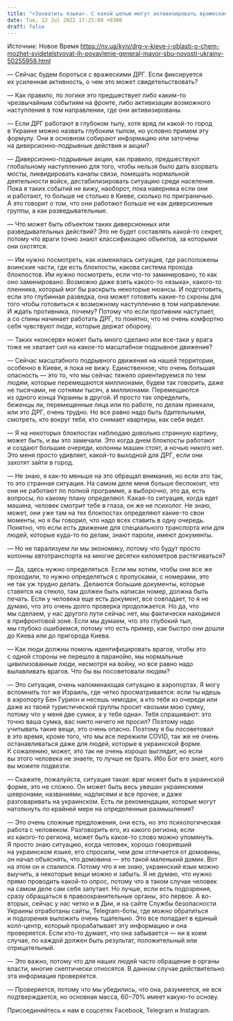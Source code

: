 ```yaml
---
title: "«Захватить языка». С какой целью могут активизировать вражеские ДРГ в Киеве и области — интервью с генерал-майором СБУ"
date: Tue, 12 Jul 2022 17:25:00 +0300
draft: false
---
```

Источник: Новое Время https://nv.ua/kyiv/drg-v-kieve-i-oblasti-o-chem-mozhet-svidetelstvovat-ih-poyavlenie-general-mayor-sbu-novosti-ukrainy-50255958.html


— Сейчас будем бороться с вражескими ДРГ. Если фиксируется их усиленная активность, о чем это может свидетельствовать?

— Как правило, по логике это предшествует либо каким-то чрезвычайным событиям на фронте, либо активизации возможного наступления в том направлении, где они активизированы.

— Если ДРГ работают в глубоком тылу, хотя вряд ли какой-то город в Украине можно назвать глубоким тылом, но условно примем эту формулу. Они в основном собирают информацию или заточены на диверсионно-подрывные действия и акции?

— Диверсионно-подрывные акции, как правило, предшествуют глобальному наступлению для того, чтобы нельзя было дать взорвать мосты, ликвидировать каналы связи, помешать нормальной деятельности войск, дестабилизировать ситуацию среди населения. Пока я таких событий не вижу, наоборот, пока наверняка если они и работают, то больше не столько в Киеве, сколько по приграничью. А это говорит о том, что они работают больше не как диверсионные группы, а как разведывательные.

— Что может быть объектом таких диверсионных или разведывательных действий? Это не будет составлять какой-то секрет, потому что враги точно знают классификацию объектов, за которыми они охотятся.

— Им нужно посмотреть, как изменилась ситуация, где расположены воинские части, где есть блокпосты, какова система прохода блокпостов. Им нужно посмотреть, если что-то заминировано, то как оно заминировано. Возможно даже взять какого-то «языка», какого-то пленника, который мог бы раскрыть некоторые нюансы. И подготовить, если это глубинная разведка, она может готовить какие-то схроны для того чтобы готовиться к возможному наступлению в том направлении. И ждать противника, почему? Потому что если противник наступает, а со спины начинает работать ДРГ, то понятно, что не очень комфортно себя чувствуют люди, которые держат оборону.

— Таких «консерв» может быть много сделано или все-таки у врага тоже не хватает сил на какое-то масштабное подрывное движение?

— Сейчас масштабного подрывного движения на нашей территории, особенно в Киеве, я пока не вижу. Единственное, что очень большая опасность — это то, что мы сейчас тяжело ориентируемся по тем людям, которые перемещаются миллионами, будем так говорить, даже не тысячами, не сотнями тысяч, а миллионами. Перемещаются из одного конца Украины в другой. И просто так определить, беженцы ли, перемещенные лица или по работе, по делам приехали, или это ДРГ, очень трудно. Но все равно надо быть бдительными, смотреть, кто вокруг тебя, кто снимает квартиры, как себя ведет.

— Я на некоторых блокпостах наблюдаю довольно странную картину, может быть, и вы это замечали. Это когда днем блокпосты работают и создают большие очереди, колонны машин стоят, а ночью никого нет. Это меня просто удивляет, какой-то выходной для ДРГ, если они захотят зайти в город.

— Не знаю, я как-то меньше на это обращал внимания, но если это так, то это странная ситуация. На самом деле меня больше беспокоит, что они не работают по полной программе, а выборочно, это да, есть вопросы, по какому плану определяют. Какая-то ситуация, когда едет машина, человек смотрит тебе в глаза, он же не психолог. Не знаю, может, они уже там на тех блокпостах определяют какие-то свои моменты, но я бы говорил, что надо всех ставить в одну очередь. Понятно, что если есть движение для специального транспорта или для людей, которые куда-то по делам, знают пароли, имеют документы.

— Но не парализуем ли мы экономику, потому что будут просто колонны автотранспорта на многие десятки километров растягиваться?

— Да, здесь нужно определяться. Если мы хотим, чтобы они все же проходили, то нужно определяться с пропусками, с номерами, это не так уж трудно делать. Делаются большие документы, которые ставятся на стекло, там должен быть написан номер, должна быть печать. Если у человека еще есть документ, все совпадает, то я не думаю, что это очень долго проверка продолжается. Но да, что мы сделаем, у нас другого пути сейчас нет, мы фактически находимся в прифронтовой зоне. Если мы думаем, что это глубокий тыл, мы глубоко ошибаемся, потому что есть пример, как быстро они дошли до Киева или до пригорода Киева.

— Как люди должны помочь идентифицировать врагов, чтобы это с одной стороны не перешло в паранойю, мы нормальные цивилизованные люди, несмотря на войну, но все равно надо вылавливать врагов. Что бы вы посоветовали людям?

— Это ситуация, очень напоминающая ситуацию в аэропортах. Я могу вспомнить тот же Израиль, где четко просматривается: если ты идешь в аэропорту Бен Гурион и несешь чемодан, а кто тебя из очереди или даже из твоей туристической группы просит «возьми мою сумку, потому что у меня две сумки, а у тебя одна». Тебя спрашивают: это точно ваша сумка, вас никто ничего не просил? Поэтому надо учитывать такие вещи, это очень опасно. Поэтому я бы посоветовал в это время, кроме того, что мы все пережили COVID, так же не очень останавливаться даже для людей, которые в украинской форме. К сожалению, может, это так не очень хорошо выглядит, но если вы этого человека не знаете, то лучше не брать. Ибо Бог его знает, кого вы можете подвезти.

— Скажите, пожалуйста, ситуация такая: враг может быть в украинской форме, это не сложно. Он может быть весь увешан украинскими шевронами, названиями, надписями и все прочее, и даже разговаривать на украинском. Есть ли рекомендации, которые могут натолкнуть по крайней мере на определенные размышления?

— Это очень сложные предложения, они есть, но это психологическая работа с человеком. Разговорить его, из какого региона, если из какого-то региона, может быть какое-то слово можно упомянуть. Я просто знаю ситуацию, когда человек, хорошо говоривший на украинском языке, его спросили, чем дом отличается от домовины, он начал объяснять, что домовина — это такой маленький домик. Вот на этом он и спалился. Потому что я не знаю, украинский язык можно выучить, а некоторые вещи можно и забыть. Я не думаю, что нужно прямо проводить какой-то опрос, потому что в таком случае человек на самом деле сам себя запутает. Но лучше, если есть подозрения, сразу обращаться в правоохранительные органы, это первое. А во-вторых, сейчас у нас четко и в Дии, и на сайте Службы безопасности Украины отработаны сайты, Telegram-боты, где можно обратиться и подозрения выложить очень тщательно. Это все попадает в единый колл-центр, который прорабатывает эту информацию и она проверяется. Если кто-то думает, что она забывается — ни в коем случае, по каждой должен быть результат, положительный или отрицательный.

— Это важно, потому что для наших людей часто обращение в органы власти, многие скептически относятся. В данном случае действительно эта информация проверяется.

— Проверяется, потому что мы убедились, что она, разумеется, не вся подтверждается, но основная масса, 60−70% имеет какую-то основу.

Присоединяйтесь к нам в соцсетях Facebook, Telegram и Instagram.
